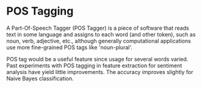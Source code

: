 # POS Tagging #

A Part-Of-Speech Tagger (POS Tagger) is a piece of software that reads text in some language and assigns to each word (and other token), such as noun, verb, adjective, etc., although generally computational applications use more fine-grained POS tags like 'noun-plural'.

POS tag would be a useful feature since usage for several words varied. Past experiments with POS tagging in feature extraction for sentiment analysis have yield little improvements. The accuracy improves slightly for Naive Bayes classification.